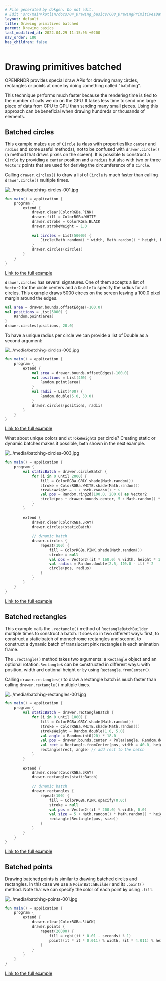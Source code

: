 ```yaml
---
# File generated by dokgen. Do not edit. 
# Edit 'src/main/kotlin/docs/04_Drawing_basics/C08_DrawingPrimitivesBatched.kt' instead.
layout: default
title: Drawing primitives batched
parent: Drawing basics
last_modified_at: 2022.04.29 11:15:06 +0200
nav_order: 180
has_children: false
---
```

 
# Drawing primitives batched

OPENRNDR provides special draw APIs for drawing many circles, rectangles or 
points at once by doing something called "batching".

This technique performs much faster because the rendering 
time is tied to the number of calls we do on the GPU. It takes less 
time to send one large piece of data from CPU to GPU than sending many 
small pieces. Using this approach can be beneficial when drawing hundreds
or thousands of elements.

## Batched circles

This example makes use of `Circle` (a class with properties like 
`center` and `radius` and some useful methods), not to be confused with 
`drawer.circle()` (a method that draws pixels on the screen). 
 It is possible to construct a `Circle` by providing a `center` position 
 and a `radius` but also with two or three `Vector2` points that are used 
 for deriving the circumference of a `Circle`.

Calling `drawer.circles()` to draw a list of `Circle` is much faster than 
calling `drawer.circle()` multiple times. 
 
<img alt="../media/batching-circles-001.jpg" src="../media/batching-circles-001.jpg" loading="lazy"> 
 
```kotlin
fun main() = application {
    program {
        extend {
            drawer.clear(ColorRGBa.PINK)
            drawer.fill = ColorRGBa.WHITE
            drawer.stroke = ColorRGBa.BLACK
            drawer.strokeWeight = 1.0
            
            val circles = List(50000) {
                Circle(Math.random() * width, Math.random() * height, Math.random() * 10.0 + 10.0)
            }
            drawer.circles(circles)
        }
    }
}
``` 
 
[Link to the full example](https://github.com/openrndr/openrndr-examples/blob/master/src/main/kotlin/examples/04_Drawing_basics/C08_DrawingPrimitivesBatched000.kt) 
 
`drawer.circles` has several signatures. One of them accepts a list of 
`Vector2` for the circle centers and a `Double` to specify the radius for 
all circles. This example draws 5000 circles on the screen leaving a 100.0 
pixel margin around the edges. 
 
```kotlin
val area = drawer.bounds.offsetEdges(-100.0)
val positions = List(5000) {
    Random.point(area)
}
drawer.circles(positions, 20.0)
``` 
 
To have a unique radius per circle we can provide a list of Double as a
second argument:   
 
<img alt="../media/batching-circles-002.jpg" src="../media/batching-circles-002.jpg" loading="lazy"> 
 
```kotlin
fun main() = application {
    program {
        extend {
            val area = drawer.bounds.offsetEdges(-100.0)
            val positions = List(400) {
                Random.point(area)
            }
            val radii = List(400) {
                Random.double(5.0, 50.0)
            }
            drawer.circles(positions, radii)
        }
    }
}
``` 
 
[Link to the full example](https://github.com/openrndr/openrndr-examples/blob/master/src/main/kotlin/examples/04_Drawing_basics/C08_DrawingPrimitivesBatched001.kt) 
 
What about unique colors and `strokeWeight`s per circle? 
Creating static or dynamic batches makes it possible, 
both shown in the next example.           
 
<img alt="../media/batching-circles-003.jpg" src="../media/batching-circles-003.jpg" loading="lazy"> 
 
```kotlin
fun main() = application {
    program {
        val staticBatch = drawer.circleBatch {
            for (i in 0 until 2000) {
                fill = ColorRGBa.GRAY.shade(Math.random())
                stroke = ColorRGBa.WHITE.shade(Math.random())
                strokeWeight = 1 + Math.random() * 5
                val pos = Random.ring2d(100.0, 200.0) as Vector2
                circle(pos + drawer.bounds.center, 5 + Math.random() * 20)
            }
        }
        
        extend {
            drawer.clear(ColorRGBa.GRAY)
            drawer.circles(staticBatch)
            
            // dynamic batch
            drawer.circles {
                repeat(100) {
                    fill = ColorRGBa.PINK.shade(Math.random())
                    stroke = null
                    val pos = Vector2((it * 160.0) % width, height * 1.0)
                    val radius = Random.double(2.5, 110.0 - it) * 2
                    circle(pos, radius)
                }
            }
        }
    }
}
``` 
 
[Link to the full example](https://github.com/openrndr/openrndr-examples/blob/master/src/main/kotlin/examples/04_Drawing_basics/C08_DrawingPrimitivesBatched002.kt) 
 
## Batched rectangles

This example calls the `.rectangle()` method of 
`RectangleBatchBuilder` multiple times to construct a batch.
It does so in two different ways: first, to construct a static batch of 
monochrome rectangles and second, to construct a dynamic batch of 
translucent pink rectangles in each animation frame.

The `.rectangle()` method takes two arguments: a `Rectangle` object and
an optional rotation. `Rectangle`s can be constructed in different ways: 
with position, width and optional height or by 
using `Rectangle.fromCenter()`.
  
Calling `drawer.rectangles()` to draw a rectangle batch is much faster 
than calling `drawer.rectangle()` multiple times. 
 
<img alt="../media/batching-rectangles-001.jpg" src="../media/batching-rectangles-001.jpg" loading="lazy"> 
 
```kotlin
fun main() = application {
    program {
        val staticBatch = drawer.rectangleBatch {
            for (i in 0 until 1000) {
                fill = ColorRGBa.GRAY.shade(Math.random())
                stroke = ColorRGBa.WHITE.shade(Math.random())
                strokeWeight = Random.double(1.0, 5.0)
                val angle = Random.int0(20) * 18.0
                val pos = drawer.bounds.center + Polar(angle, Random.double(100.0, 200.0)).cartesian
                val rect = Rectangle.fromCenter(pos, width = 40.0, height = 20.0)
                rectangle(rect, angle) // add rect to the batch
            }
        }
        
        extend {
            drawer.clear(ColorRGBa.GRAY)
            drawer.rectangles(staticBatch)
            
            // dynamic batch
            drawer.rectangles {
                repeat(100) {
                    fill = ColorRGBa.PINK.opacify(0.05)
                    stroke = null
                    val pos = Vector2((it * 200.0) % width, 0.0)
                    val size = 5 + Math.random() * Math.random() * height
                    rectangle(Rectangle(pos, size))
                }
            }
        }
    }
}
``` 
 
[Link to the full example](https://github.com/openrndr/openrndr-examples/blob/master/src/main/kotlin/examples/04_Drawing_basics/C08_DrawingPrimitivesBatched003.kt) 
 
## Batched points

Drawing batched points is similar to drawing batched circles 
and rectangles. In this case we use a `PointBatchBuilder` and its 
`.point()` method. Note that we can specify the color of each point by 
using `.fill`. 
 
<img alt="../media/batching-points-001.jpg" src="../media/batching-points-001.jpg" loading="lazy"> 
 
```kotlin
fun main() = application {
    program {
        extend {
            drawer.clear(ColorRGBa.BLACK)
            drawer.points {
                repeat(20000) {
                    fill = rgb((it * 0.01 - seconds) % 1)
                    point((it * it * 0.011) % width, (it * 4.011) % height)
                }
            }
        }
    }
}
``` 
 
[Link to the full example](https://github.com/openrndr/openrndr-examples/blob/master/src/main/kotlin/examples/04_Drawing_basics/C08_DrawingPrimitivesBatched004.kt) 
